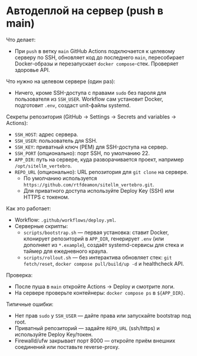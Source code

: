 Автодеплой на сервер (push в main)
=================================

Что делает:
- При `push` в ветку `main` GitHub Actions подключается к целевому серверу по SSH,
  обновляет код до последнего `main`, пересобирает Docker-образы и перезапускает
  `docker compose`-стек. Проверяет здоровье API.

Что нужно на целевом сервере (один раз):
- Ничего, кроме SSH-доступа с правами `sudo` без пароля для пользователя из `SSH_USER`.
  Workflow сам установит Docker, подготовит `.env`, создаст unit-файлы systemd.

Секреты репозитория (GitHub → Settings → Secrets and variables → Actions):
- `SSH_HOST`: адрес сервера.
- `SSH_USER`: пользователь для SSH.
- `SSH_KEY`: приватный ключ (PEM) для SSH-доступа на сервер.
- `SSH_PORT` (опционально): порт SSH, по умолчанию 22.
- `APP_DIR`: путь на сервере, куда разворачивается проект, например `/opt/sitellm_vertebro`.
- `REPO_URL` (опционально): URL репозитория для `git clone` на сервере.
  - По умолчанию используется `https://github.com/rtfdeamon/sitellm_vertebro.git`.
  - Для приватного доступа используйте Deploy Key (SSH) или HTTPS с токеном.

Как это работает:
- Workflow: `.github/workflows/deploy.yml`.
- Серверные скрипты:
  - `scripts/bootstrap.sh` — первая установка: ставит Docker, клонирует репозиторий в `APP_DIR`,
    генерирует `.env` (или дополняет из `*.example`), создаёт systemd-сервисы для стека и
    таймер для ежедневного краула.
  - `scripts/rollout.sh` — без интерактива обновляет стек: `git fetch/reset`,
    `docker compose pull/build/up -d` и healthcheck API.

Проверка:
- После пуша в `main` откройте Actions → Deploy и смотрите логи.
- На сервере проверьте контейнеры: `docker compose ps` в `${APP_DIR}`.

Типичные ошибки:
- Нет прав `sudo` у `SSH_USER` — дайте права или запускайте bootstrap под root.
- Приватный репозиторий — задайте `REPO_URL` (ssh/https) и используйте Deploy Key/токен.
- Firewalld/ufw закрывает порт 8000 — откройте приём внешних соединений или поставьте reverse-proxy.
